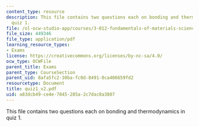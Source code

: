 ```yaml
---
content_type: resource
description: This file contains two questions each on bonding and thermodynamics in
  quiz 1.
file: /ol-ocw-studio-app/courses/3-012-fundamentals-of-materials-science-fall-2005/a83dcb49ce4e7845285a2c7dac8a3807_quiz1_v2.pdf
file_size: 449346
file_type: application/pdf
learning_resource_types:
- Exams
license: https://creativecommons.org/licenses/by-nc-sa/4.0/
ocw_type: OCWFile
parent_title: Exams
parent_type: CourseSection
parent_uid: 8afa5fc2-30ba-fc0d-8491-0ca406659fd2
resourcetype: Document
title: quiz1_v2.pdf
uid: a83dcb49-ce4e-7845-285a-2c7dac8a3807
---
```

This file contains two questions each on bonding and thermodynamics in quiz 1.